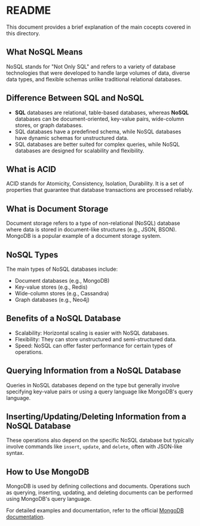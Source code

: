 # README
This document provides a brief explanation of the main cocepts covered in this directory.

## What NoSQL Means
NoSQL stands for "Not Only SQL" and refers to a variety of database technologies that were developed to handle large volumes of data, diverse data types, and flexible schemas unlike traditional relational databases.

## Difference Between SQL and NoSQL
- **SQL** databases are relational, table-based databases, whereas **NoSQL** databases can be document-oriented, key-value pairs, wide-column stores, or graph databases.
- SQL databases have a predefined schema, while NoSQL databases have dynamic schemas for unstructured data.
- SQL databases are better suited for complex queries, while NoSQL databases are designed for scalability and flexibility.

## What is ACID
ACID stands for Atomicity, Consistency, Isolation, Durability. It is a set of properties that guarantee that database transactions are processed reliably.

## What is Document Storage
Document storage refers to a type of non-relational (NoSQL) database where data is stored in document-like structures (e.g., JSON, BSON). MongoDB is a popular example of a document storage system.

## NoSQL Types
The main types of NoSQL databases include:
- Document databases (e.g., MongoDB)
- Key-value stores (e.g., Redis)
- Wide-column stores (e.g., Cassandra)
- Graph databases (e.g., Neo4j)

## Benefits of a NoSQL Database
- Scalability: Horizontal scaling is easier with NoSQL databases.
- Flexibility: They can store unstructured and semi-structured data.
- Speed: NoSQL can offer faster performance for certain types of operations.

## Querying Information from a NoSQL Database
Queries in NoSQL databases depend on the type but generally involve specifying key-value pairs or using a query language like MongoDB's query language.

## Inserting/Updating/Deleting Information from a NoSQL Database
These operations also depend on the specific NoSQL database but typically involve commands like `insert`, `update`, and `delete`, often with JSON-like syntax.

## How to Use MongoDB
MongoDB is used by defining collections and documents. Operations such as querying, inserting, updating, and deleting documents can be performed using MongoDB's query language.

For detailed examples and documentation, refer to the official [MongoDB documentation](https://docs.mongodb.com/).

